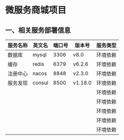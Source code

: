 # 微服务商城项目

## 一、相关服务部署信息

| 服务名称 | 英文名 | 端口号 | 版本号  | 服务类型 |
| -------- | ------ | ------ | ------- | -------- |
| 数据库   | mysql  | 3306   | v8.0    | 环境依赖 |
| 缓存     | redis  | 6379   | v6.2.6  | 环境依赖 |
| 注册中心 | nacos  | 8848   | v2.3.0  | 环境依赖 |
| 服务发现 | consul | 8500   | v1.18.0 | 环境依赖 |
|          |        |        |         | 环境依赖 |
|          |        |        |         | 环境依赖 |
|          |        |        |         | 环境依赖 |
|          |        |        |         | 环境依赖 |
|          |        |        |         | 环境依赖 |

